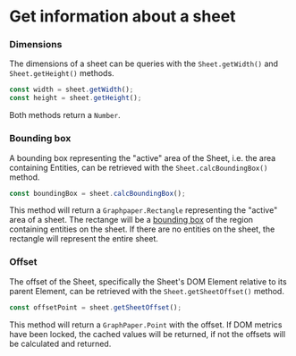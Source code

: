 # Get information about a sheet

### Dimensions

The dimensions of a sheet can be queries with the `Sheet.getWidth()` and `Sheet.getHeight()` methods.

```javascript
const width = sheet.getWidth();
const height = sheet.getHeight();
```

Both methods return a `Number`.

### Bounding box
A bounding box representing the "active" area of the Sheet, i.e. the area containing Entities, can be retrieved with the `Sheet.calcBoundingBox()` method.

```javascript
const boundingBox = sheet.calcBoundingBox();
```

This method will return a `Graphpaper.Rectangle` representing the "active" area of a sheet. The rectange will be a [bounding box](https://en.wikipedia.org/wiki/Minimum_bounding_box) of the region containing entities on the sheet. If there are no entities on the sheet, the rectangle will represent the entire sheet.

### Offset
The offset of the Sheet, specifically the Sheet's DOM Element relative to its parent Element, can be retrieved with the `Sheet.getSheetOffset()` method.

```javascript
const offsetPoint = sheet.getSheetOffset();
```

This method will return a `GraphPaper.Point` with the offset. If DOM metrics have been locked, the cached values will be returned, if not the offsets will be calculated and returned.
